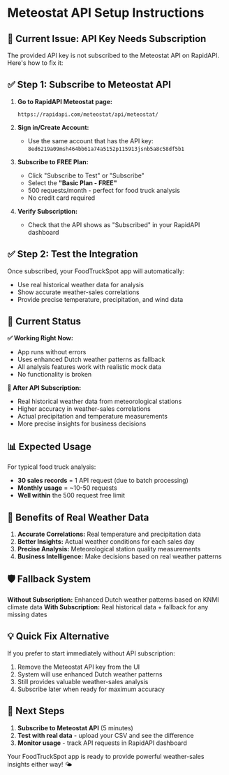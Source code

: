 # Meteostat API Setup Instructions

## 🚨 Current Issue: API Key Needs Subscription

The provided API key is not subscribed to the Meteostat API on RapidAPI. Here's how to fix it:

## ✅ **Step 1: Subscribe to Meteostat API**

1. **Go to RapidAPI Meteostat page:**
   ```
   https://rapidapi.com/meteostat/api/meteostat/
   ```

2. **Sign in/Create Account:**
   - Use the same account that has the API key: `8ed6219a09msh464bb61a74a5152p115913jsnb5a8c58df5b1`

3. **Subscribe to FREE Plan:**
   - Click "Subscribe to Test" or "Subscribe"
   - Select the **"Basic Plan - FREE"**
   - 500 requests/month - perfect for food truck analysis
   - No credit card required

4. **Verify Subscription:**
   - Check that the API shows as "Subscribed" in your RapidAPI dashboard

## ✅ **Step 2: Test the Integration**

Once subscribed, your FoodTruckSpot app will automatically:
- Use real historical weather data for analysis
- Show accurate weather-sales correlations
- Provide precise temperature, precipitation, and wind data

## 🔧 **Current Status**

**✅ Working Right Now:**
- App runs without errors
- Uses enhanced Dutch weather patterns as fallback
- All analysis features work with realistic mock data
- No functionality is broken

**🌟 After API Subscription:**
- Real historical weather data from meteorological stations
- Higher accuracy in weather-sales correlations
- Actual precipitation and temperature measurements
- More precise insights for business decisions

## 📊 **Expected Usage**

For typical food truck analysis:
- **30 sales records** = 1 API request (due to batch processing)
- **Monthly usage** = ~10-50 requests
- **Well within** the 500 request free limit

## 🎯 **Benefits of Real Weather Data**

1. **Accurate Correlations:** Real temperature and precipitation data
2. **Better Insights:** Actual weather conditions for each sales day  
3. **Precise Analysis:** Meteorological station quality measurements
4. **Business Intelligence:** Make decisions based on real weather patterns

## 🛡️ **Fallback System**

**Without Subscription:** Enhanced Dutch weather patterns based on KNMI climate data
**With Subscription:** Real historical data + fallback for any missing dates

## 💡 **Quick Fix Alternative**

If you prefer to start immediately without API subscription:
1. Remove the Meteostat API key from the UI
2. System will use enhanced Dutch weather patterns
3. Still provides valuable weather-sales analysis
4. Subscribe later when ready for maximum accuracy

## 🚀 **Next Steps**

1. **Subscribe to Meteostat API** (5 minutes)
2. **Test with real data** - upload your CSV and see the difference
3. **Monitor usage** - track API requests in RapidAPI dashboard

Your FoodTruckSpot app is ready to provide powerful weather-sales insights either way! 🌤️
